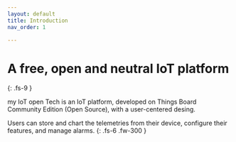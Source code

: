```yaml
---
layout: default
title: Introduction
nav_order: 1

---
```


# A free, open and neutral IoT platform
{: .fs-9 }

my IoT open Tech is an IoT platform, developed on Things Board Community Edition (Open Source), with a user-centered desing.

Users can store and chart the telemetries from their device, configure their features, and manage alarms.
{: .fs-6 .fw-300 }
